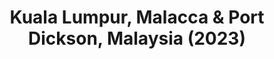 ---
layout: photos
title: Kuala Lumpur, Malacca & Port Dickson, Malaysia (2023)
camera: Fujifilm X100F
images:
  - https://photos.danishpraka.sh/Malaysia/z8LN3tFud-Y.jpg
  - https://photos.danishpraka.sh/Malaysia/uUe6WtzkRRg.jpg
  - https://photos.danishpraka.sh/Malaysia/Tbjt21v_oP4.jpg
  - https://photos.danishpraka.sh/Malaysia/rjtMUiMMm8A.jpg
  - https://photos.danishpraka.sh/Malaysia/p6YrfRPuorw.jpg
  - https://photos.danishpraka.sh/Malaysia/o_KLUKdEme4.jpg
  - https://photos.danishpraka.sh/Malaysia/nNHAi9LpoSs.jpg
  - https://photos.danishpraka.sh/Malaysia/NcYYb_9stJs.jpg
  - https://photos.danishpraka.sh/Malaysia/fD_N11iMhc4.jpg
  - https://photos.danishpraka.sh/Malaysia/7CL2rGtND8w.jpg
  - https://photos.danishpraka.sh/Malaysia/6F9ScsoIhcA.jpg
  - https://photos.danishpraka.sh/Malaysia/5i_ICmYy_yw.jpg
  - https://photos.danishpraka.sh/Malaysia/0oT31f1a8K0.jpg
---